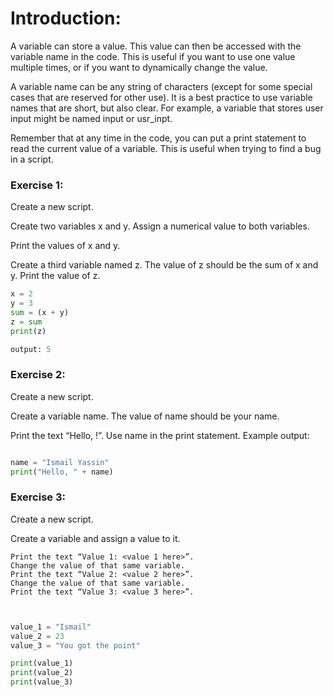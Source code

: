# Introduction:

A variable can store a value. This value can then be accessed with the variable name in the code. This is useful if you want to use one value multiple times, or if you want to dynamically change the value.

A variable name can be any string of characters (except for some special cases that are reserved for other use). It is a best practice to use variable names that are short, but also clear. For example, a variable that stores user input might be named input or usr_inpt.

Remember that at any time in the code, you can put a print statement to read the current value of a variable. This is useful when trying to find a bug in a script.


### Exercise 1:

Create a new script.

Create two variables x and y. Assign a numerical value to both variables.

Print the values of x and y.

Create a third variable named z. The value of z should be the sum of x and y.
Print the value of z.

```Python
x = 2
y = 3
sum = (x + y)
z = sum
print(z)

output: 5

```
### Exercise 2:

Create a new script.

Create a variable name. The value of name should be your name.

Print the text “Hello, <your name here>!”. Use name in the print statement.
Example output:

```Python

name = "Ismail Yassin"
print("Hello, " + name)

```

### Exercise 3:

Create a new script.

Create a variable and assign a value to it.

    Print the text “Value 1: <value 1 here>”.
    Change the value of that same variable.
    Print the text “Value 2: <value 2 here>”.
    Change the value of that same variable.
    Print the text “Value 3: <value 3 here>”.

```Python


value_1 = "Ismail"
value_2 = 23
value_3 = "You got the point"

print(value_1)
print(value_2)
print(value_3)

```







